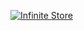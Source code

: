 [![Infinite Store](https://github.com/Infinite-Store/Infinite-Store/raw/main/assets/banner.png "Banner")](https://github.com/Infinite-Store/Infinite-Store)
